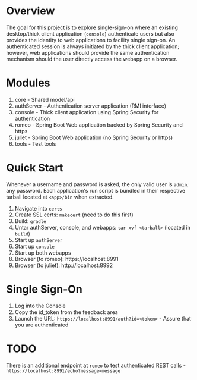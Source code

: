 # Overview

The goal for this project is to explore single-sign-on where an existing desktop/thick client application (`console`) authenticate users but also provides the identity to web applications to facility single sign-on. An authenticated session is always initiated by the thick client application; however, web applications should provide the same authentication mechanism should the user directly access the webapp on a browser.

# Modules

1. core - Shared model/api
2. authServer - Authentication server application (RMI interface)
3. console - Thick client application using Spring Security for authentication
4. romeo - Spring Boot Web application backed by Spring Security and https
5. juliet - Spring Boot Web application (no Spring Security or https)
6. tools - Test tools

# Quick Start

Whenever a username and password is asked, the only valid user is `admin`; any password. Each application's run script is bundled in their respective tarball located at `<app>/bin` when extracted.

1. Navigate into `certs`
2. Create SSL certs: `makecert` (need to do this first)
3. Build: `gradle`
4. Untar authServer, console, and webapps: `tar xvf <tarball>` (located in `build`)
5. Start up `authServer`
6. Start up `console`
7. Start up both webapps
8. Browser (to romeo): https://localhost:8991
9. Browser (to juliet): http://localhost:8992

# Single Sign-On

1. Log into the Console
2. Copy the id_token from the feedback area
3. Launch the URL: `https://localhost:8991/auth?id=<token>` - Assure that you are authenticated

# TODO

There is an additional endpoint at `romeo` to test authenticated REST calls - `https://localhost:8991/echo?message=message`
